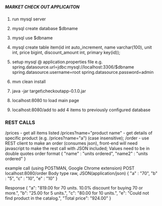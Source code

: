 ##### MARKET CHECK OUT APPLICAITON ####
1. run mysql server
2. mysql create database $dbname
3. mysql use $dbname
4. mysql create table item(id int auto_increment, name varchar(100), unit int, price bigint, discount_amount int, primary key(id));
5. setup mysql @ application.properties file
	e.g.
		spring.datasource.url=jdbc:mysql://localhost:3306/$dbname
		spring.datasource.username=root
		spring.datasource.password=admin

6. mvn clean install
7. java -jar target\checkoutapp-0.1.0.jar
8. localhost:8080 to load main page
9. localhost:8080/add to add 4 items to previously configured database

### REST CALLS ###
/prices - get all items listed
/prices?name="product name" - get details of specific product (e.g. /prices?name="a") (case insensitive);
/order - use REST client to make an order (consumes json), front-end will need javascript to make the rest call with JSON included; Values need to be in double quotes 
order format 
	{
		"name" : "units ordered",
		"name2" : "units ordered"
	}
	
example call
(using POSTMAN, Google Chrome extension)
POST localhost:8080/order
Body type raw, JSON(application/json)
{
	"a" : "70",
	"b" : "5",
	"c" : "10",
	"e" : "10"
} 

Response
{
    "a": "819.00 for 70 units. 10.0% discount for buying 70 or more.",
    "b": "25.00 for 5 units.",
    "c": "80.00 for 10 units.",
    "e": "Could not find product in the catalog.",
    "Total price": "924.00"
}